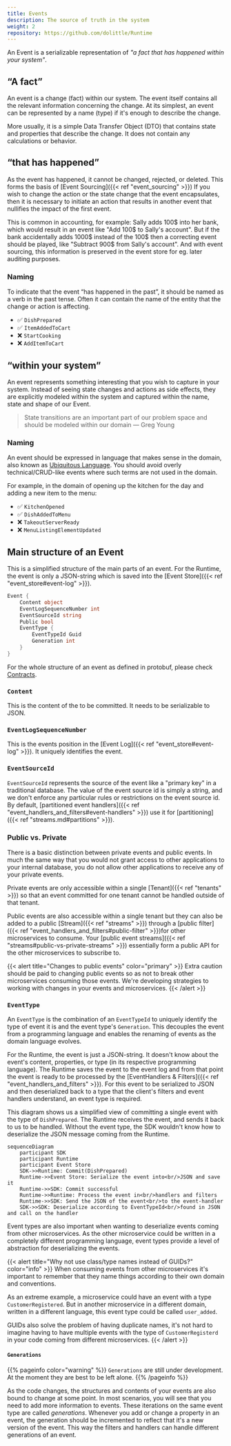 ```yaml
---
title: Events
description: The source of truth in the system
weight: 2
repository: https://github.com/dolittle/Runtime
---
```


An Event is a serializable representation of _"a fact that has happened within your system"_.

## “A fact”
An event is a change (fact) within our system. The event itself contains all the relevant information concerning the change. At its simplest, an event can be represented by a name (type) if it's enough to describe the change.

More usually, it is a simple Data Transfer Object (DTO) that contains state and properties that describe the change. It does not contain any calculations or behavior.

## “that has happened”
As the event has happened, it cannot be changed, rejected, or deleted. This forms the basis of [Event Sourcing]({{< ref "event_sourcing" >}}) If you wish to change the action or the state change that the event encapsulates, then it is necessary to initiate an action that results in another event that nullifies the impact of the first event.

This is common in accounting, for example:
Sally adds 100$ into her bank, which would result in an event like "Add 100$ to Sally's account". But if the bank accidentally adds 1000$ instead of the 100$ then a correcting event should be played, like "Subtract 900$ from Sally's account". And with event sourcing, this information is preserved in the event store for eg. later auditing purposes.

### Naming
To indicate that the event “has happened in the past”, it should be named as a verb in the past tense.  Often it can contain the name of the entity that the change or action is affecting.

- ✅ `DishPrepared`
- ✅ `ItemAddedToCart`
- ❌ `StartCooking`
- ❌ `AddItemToCart`

## “within your system”
An event represents something interesting that you wish to capture in your system. Instead of seeing state changes and actions as side effects, they are explicitly modeled within the system and captured within the name, state and shape of our Event.

> State transitions are an important part of our problem space and should be modeled within our domain — Greg Young

### Naming
An event should be expressed in language that makes sense in the domain, also known as [Ubiquitous Language](https://martinfowler.com/bliki/UbiquitousLanguage.html). You should avoid overly technical/CRUD-like events where such terms are not used in the domain.

For example, in the domain of opening up the kitchen for the day and adding a new item to the menu:
- ✅ `KitchenOpened`
- ✅ `DishAddedToMenu`
- ❌ `TakeoutServerReady`
- ❌ `MenuListingElementUpdated`

## Main structure of an Event
This is a simplified structure of the main parts of an event. For the Runtime, the event is only a JSON-string which is saved into the [Event Store]({{< ref "event_store#event-log" >}}).

```csharp
Event {
    Content object
    EventLogSequenceNumber int
    EventSourceId string
    Public bool
    EventType {
        EventTypeId Guid
        Generation int
    }
}
```

For the whole structure of an event as defined in protobuf, please check [Contracts](https://github.com/dolittle/Contracts/tree/master/Source/Runtime/Events).

### `Content`

This is the content of the to be committed. It needs to be serializable to JSON.

### `EventLogSequenceNumber`

This is the events position in the [Event Log]({{< ref "event_store#event-log" >}}). It uniquely identifies the event.

### `EventSourceId`

`EventSourceId` represents the source of the event like a "primary key" in a traditional database. The value of the event source id is simply a string, and we don't enforce any particular rules or restrictions on the event source id.
By default, [partitioned event handlers]({{< ref "event_handlers_and_filters#event-handlers" >}}) use it for [partitioning]({{< ref "streams.md#partitions" >}}).

### Public vs. Private
There is a basic distinction between private events and public events. In much the same way that you would not grant access to other applications to your internal database, you do not allow other applications to receive any of your private events.

Private events are only accessible within a single [Tenant]({{< ref "tenants" >}}) so that an event committed for one tenant cannot be handled outside of that tenant.

Public events are also accessible within a single tenant but they can also be added to a public [Stream]({{< ref "streams" >}}) through a [public filter]({{< ref "event_handlers_and_filters#public-filter" >}})for other microservices to consume. Your [public event streams]({{< ref "streams#public-vs-private-streams" >}}) essentially form a public API for the other microservices to subscribe to.

{{< alert title="Changes to public events" color="primary" >}}
Extra caution should be paid to changing public events so as not to break other microservices consuming those events. We're developing strategies to working with changes in your events and microservices.
{{< /alert >}}

### `EventType`
An `EventType` is the combination of an `EventTypeId` to uniquely identify the type of event it is and the event type's `Generation`.
This decouples the event from a programming language and enables the renaming of events as the domain language evolves.

For the Runtime, the event is just a JSON-string. It doesn't know about the event's content, properties, or type (in its respective programming language). The Runtime saves the event to the event log and from that point the event is ready to be processed by the [EventHandlers & Filters]({{< ref "event_handlers_and_filters" >}}). For this event to be serialized to JSON and then deserialized back to a type that the client's filters and event handlers understand, an event type is required.

This diagram shows us a simplified view of committing a single event with the type of `DishPrepared`. The Runtime receives the event, and sends it back to us to be handled. Without the event type, the SDK wouldn't know how to deserialize the JSON message coming from the Runtime.

```mermaid
sequenceDiagram
    participant SDK
    participant Runtime
    participant Event Store
    SDK->>Runtime: Commit(DishPrepared)
    Runtime->>Event Store: Serialize the event into<br/>JSON and save it
    Runtime->>SDK: Commit successful
    Runtime->>Runtime: Process the event in<br/>handlers and filters
    Runtime->>SDK: Send the JSON of the event<br/>to the event-handler
    SDK->>SDK: Deserialize according to EventTypeId<br/>found in JSON and call on the handler
```

Event types are also important when wanting to deserialize events coming from other microservices. As the other microservice could be written in a completely different programming language, event types provide a level of abstraction for deserializing the events.

{{< alert title="Why not use class/type names instead of GUIDs?" color="info" >}}
When consuming events from other microservices it's important to remember that they name things according to their own domain and conventions.

As an extreme example, a microservice could have an event with a type `CustomerRegistered`. But in another microservice in a different domain, written in a different language, this event type could be called `user_added`.

GUIDs also solve the problem of having duplicate names, it's not hard to imagine having to have multiple events with the type of `CustomerRegisterd` in your code coming from different microservices.
{{< /alert >}}

#### `Generations`
{{% pageinfo color="warning" %}}
`Generations` are still under development. At the moment they are best to be left alone.
{{% /pageinfo %}}

As the code changes, the structures and contents of your events are also bound to change at some point. In most scenarios, you will see that you need to add more information to events. These iterations on the same event type are called _generations_. Whenever you add or change a property in an event, the generation should be incremented to reflect that it's a new version of the event. This way the filters and handlers can handle different generations of an event.
